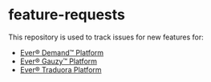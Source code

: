 # feature-requests

This repository is used to track issues for new features for:

- [Ever® Demand™ Platform](https://github.com/ever-co/ever-demand)
- [Ever® Gauzy™ Platform](https://github.com/ever-co/ever-gauzy)
- [Ever® Traduora Platform](https://github.com/ever-co/ever-traduora)

